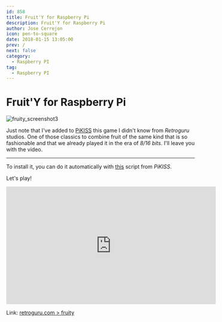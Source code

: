 ```yaml
---
id: 858
title: Fruit'Y for Raspberry Pi
description: Fruit'Y for Raspberry Pi
author: Jose Cerrejon
icon: pen-to-square
date: 2018-01-15 13:05:00
prev: /
next: false
category:
  - Raspberry PI
tag:
  - Raspberry PI
---
```


# Fruit'Y for Raspberry Pi

![fruity_screenshot3](/images/2018/01/fruity_screenshot3.png)

Just note that I've added to [PiKISS](https://github.com/jmcerrejon/PiKISS) this game I didn't know from *Retroguru* studios. One of those classics to combine fruit of the same kind that is so fashionable and that we already played it in the era of *8/16 bits*. I'll leave you with the video. 

- - -
To install it, you can do it automatically with [this](https://github.com/jmcerrejon/PiKISS/blob/master/scripts/games/fruity.sh) script from *PiKISS*.

Let's play!

<iframe width="560" height="315" src="https://www.youtube.com/embed/2TqFE5EBszI" frameborder="0" allow="autoplay; encrypted-media" allowfullscreen></iframe>

Link: [retroguru.com > fruity](http://www.retroguru.com/fruity/)